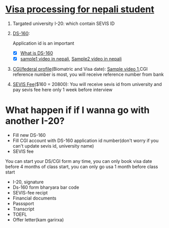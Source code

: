# [Visa processing for nepali student](https://www.ustraveldocs.com/np/)

1. Targated university I-20: which contain SEVIS ID

2. [DS-160](https://ceac.state.gov/genniv/): 
    
    Application id is an important
    
    - [X] [What is DS-160](https://travel.state.gov/content/travel/en/us-visas/visa-information-resources/forms/ds-160-online-nonimmigrant-visa-application.html#:~:text=The%20DS%2D160%2C%20Online%20Nonimmigrant,State%20website%20via%20the%20Internet.)
    - [X] [sample1 video in nepali](https://www.youtube.com/watch?v=knWOYuXb4uQ), [Sample2 video in nepali](https://www.youtube.com/watch?v=MJy3WpPSexw)

3. [CGI/federal profile](https://cgifederal.secure.force.com/)(Biomatric and Visa date): [Sample video 1](https://www.youtube.com/watch?v=L2nIsglCRag),CGI reference number is most, you will receive reference number from bank


4. [SEVIS Fee](https://www.fmjfee.com/i901fee/index.html)($160 = 20800): You will receive sevis id from university and pay sevis fee here only 1 week before interview
 

# What happen if if I wanna go with another I-20?

* Fill new DS-160
* Fill CGI account with DS-160 application id number(don't worry if you can't update sevis id, university name)
* SEVIS fee



You can start your DS/CGI form any time, you can only book visa date before 4 months of class start, you can only go usa 1 month before class start



* I-20, signature
* Ds-160 form bharyara bar code
* SEVIS-fee recipt
* Financial documents
* Passsport
* Transcript
* TOEFL
* Offer letter(kam garirxa)

